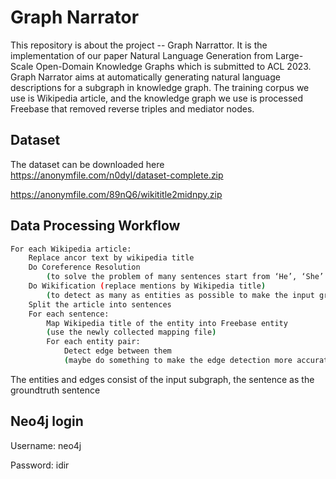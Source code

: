 # Graph Narrator

This repository is about the project -- Graph Narrattor. It is the implementation of our paper Natural Language Generation from Large-Scale Open-Domain
Knowledge Graphs which is submitted to ACL 2023. Graph Narrator aims at automatically generating natural language descriptions for a subgraph in knowledge graph. The training corpus we use is Wikipedia article, and the knowledge graph we use is processed Freebase that removed reverse triples and mediator nodes.

## Dataset

The dataset can be downloaded here  https://anonymfile.com/n0dyl/dataset-complete.zip



https://anonymfile.com/89nQ6/wikititle2midnpy.zip

## Data Processing Workflow

``` sh
For each Wikipedia article:
    Replace ancor text by wikipedia title
    Do Coreference Resolution  
        (to solve the problem of many sentences start from ‘He’, ‘She’ .)
    Do Wikification (replace mentions by Wikipedia title)
        (to detect as many as entities as possible to make the input graph and groundtruth sentence more matched.)
    Split the article into sentences
    For each sentence:
        Map Wikipedia title of the entity into Freebase entity
        (use the newly collected mapping file)
        For each entity pair:
            Detect edge between them
            (maybe do something to make the edge detection more accurate)
```

The entities and edges consist of the input subgraph, the sentence as the groundtruth sentence 

## Neo4j login
Username: neo4j

Password: idir
